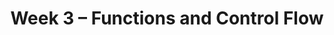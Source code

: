 ---
title: Week 3 – Functions and Control Flow
weekNumber: 3
days:
    - date: 2025-10-13
      events: 
        - name: LEC 8
          type: lecture
          title: Functions and Applying
          url:
          html:
          podcast:
          readings:
            - name: BPD 6
              url: https://notes.dsc10.com/01-getting_started/functions-defining.html#example
            - name: 12
              url: https://notes.dsc10.com/02-data_sets/apply.html
          keywords: functions, arguments, print vs. return, .apply, .reset_index
        - name: DISC 3
          type: disc
          title: Querying, Grouping, and Plotting
          url:
    - date: 2025-10-15
      events: 
        - name: LEC 9
          type: lecture
          title: Grouping on Multiple Columns, Merging
          url:
          html:
          podcast:
          readings:
            - name: BPD 11
              url: https://notes.dsc10.com/02-data_sets/groupby.html
            - name: 13
              url: https://notes.dsc10.com/02-data_sets/merging.html
          keywords: .groupby([col_1, col_2, …]), subgroups, MultiIndex, .merge, number of rows
        - name: QUIZ 1
          type: quiz
          title: Quiz 1 covers Lectures 1-5
    - date: 2025-10-16
      events:
        - name: LAB 2
          type: lab
          title: Data Visualizations and Functions
          url:
    - date: 2025-10-17
      events: 
        - name: LEC 10
          type: lecture
          title: Conditional Statements and Iteration
          url:
          html:
          podcast:
          readings:
            - name: CIT 9.0-9.2
              url: https://inferentialthinking.com/chapters/09/Randomness.html
          keywords: in, not, and, or, if, else, elif, for-loops, np.append, accumulator pattern
    - date: 2025-10-18
      events:
        - name: HW 2
          type: hw
          title: DataFrames, Data Visualization, and Functions
          url:
---